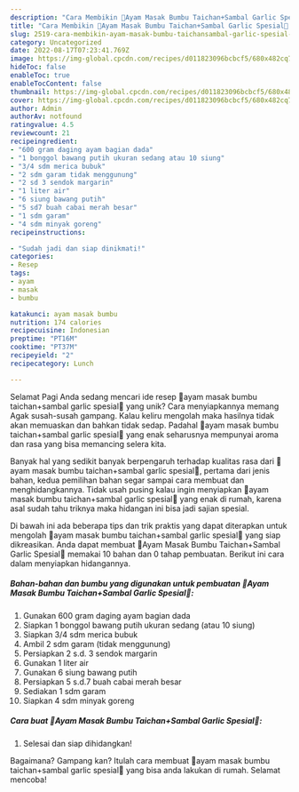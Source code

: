 ```yaml
---
description: "Cara Membikin 💛Ayam Masak Bumbu Taichan+Sambal Garlic Spesial💛 yang Lezat Sekali, Mengugah Selera"
title: "Cara Membikin 💛Ayam Masak Bumbu Taichan+Sambal Garlic Spesial💛 yang Lezat Sekali, Mengugah Selera"
slug: 2519-cara-membikin-ayam-masak-bumbu-taichansambal-garlic-spesial-yang-lezat-sekali-mengugah-selera
category: Uncategorized
date: 2022-08-17T07:23:41.769Z
image: https://img-global.cpcdn.com/recipes/d011823096bcbcf5/680x482cq70/ayam-masak-bumbu-taichansambal-garlic-spesial-foto-resep-utama.jpg
hideToc: false
enableToc: true
enableTocContent: false
thumbnail: https://img-global.cpcdn.com/recipes/d011823096bcbcf5/680x482cq70/ayam-masak-bumbu-taichansambal-garlic-spesial-foto-resep-utama.jpg
cover: https://img-global.cpcdn.com/recipes/d011823096bcbcf5/680x482cq70/ayam-masak-bumbu-taichansambal-garlic-spesial-foto-resep-utama.jpg
author: Admin
authorAv: notfound
ratingvalue: 4.5
reviewcount: 21
recipeingredient:
- "600 gram daging ayam bagian dada"
- "1 bonggol bawang putih ukuran sedang atau 10 siung"
- "3/4 sdm merica bubuk"
- "2 sdm garam tidak menggunung"
- "2 sd 3 sendok margarin"
- "1 liter air"
- "6 siung bawang putih"
- "5 sd7 buah cabai merah besar"
- "1 sdm garam"
- "4 sdm minyak goreng"
recipeinstructions:

- "Sudah jadi dan siap dinikmati!"
categories:
- Resep
tags:
- ayam
- masak
- bumbu

katakunci: ayam masak bumbu 
nutrition: 174 calories
recipecuisine: Indonesian
preptime: "PT16M"
cooktime: "PT37M"
recipeyield: "2"
recipecategory: Lunch

---
```



Selamat Pagi Anda sedang mencari ide resep 💛ayam masak bumbu taichan+sambal garlic spesial💛 yang unik? Cara menyiapkannya memang Agak susah-susah gampang. Kalau keliru mengolah maka hasilnya tidak akan memuaskan dan bahkan tidak sedap. Padahal 💛ayam masak bumbu taichan+sambal garlic spesial💛 yang enak seharusnya mempunyai aroma dan rasa yang bisa memancing selera kita.




Banyak hal yang sedikit banyak berpengaruh terhadap kualitas rasa dari 💛ayam masak bumbu taichan+sambal garlic spesial💛, pertama dari jenis bahan, kedua pemilihan bahan segar sampai cara membuat dan menghidangkannya. Tidak usah pusing kalau ingin menyiapkan 💛ayam masak bumbu taichan+sambal garlic spesial💛 yang enak di rumah, karena asal sudah tahu triknya maka hidangan ini bisa jadi sajian spesial.


Di bawah ini ada beberapa tips dan trik praktis yang dapat diterapkan untuk mengolah 💛ayam masak bumbu taichan+sambal garlic spesial💛 yang siap dikreasikan. Anda dapat membuat 💛Ayam Masak Bumbu Taichan+Sambal Garlic Spesial💛 memakai 10 bahan dan 0 tahap pembuatan. Berikut ini cara dalam menyiapkan hidangannya.

<!--inarticleads1-->

##### Bahan-bahan dan bumbu yang digunakan untuk pembuatan 💛Ayam Masak Bumbu Taichan+Sambal Garlic Spesial💛:

1. Gunakan 600 gram daging ayam bagian dada
1. Siapkan 1 bonggol bawang putih ukuran sedang (atau 10 siung)
1. Siapkan 3/4 sdm merica bubuk
1. Ambil 2 sdm garam (tidak menggunung)
1. Persiapkan 2 s.d. 3 sendok margarin
1. Gunakan 1 liter air
1. Gunakan 6 siung bawang putih
1. Persiapkan 5 s.d.7 buah cabai merah besar
1. Sediakan 1 sdm garam
1. Siapkan 4 sdm minyak goreng




<!--inarticleads2-->

##### Cara buat 💛Ayam Masak Bumbu Taichan+Sambal Garlic Spesial💛:


1. Selesai dan siap dihidangkan!



Bagaimana? Gampang kan? Itulah cara membuat 💛ayam masak bumbu taichan+sambal garlic spesial💛 yang bisa anda lakukan di rumah. Selamat mencoba!
